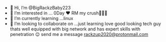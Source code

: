 - 👋 Hi, I’m @BigRackzBaby223
- 👀 I’m interested in ... 0Day ❤ RM my crush💋🤤😘
- 🌱 I’m currently learning ...linux
- 💞️ I’m looking to collaborate on ...just learning love good looking tech guy thats well equipped with big network and has expert skills with penetration 😉 send me a message rackzup2020@protonmail.com

   
<!---
BigRackzBaby223/BigRackzBaby223 is a ✨ special ✨ repository because its `README.md` (this file) appears on your GitHub profile.
You can click the Preview link to take a look at your changes.
--->
